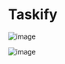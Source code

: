 # Taskify

![image](https://user-images.githubusercontent.com/48796555/219467548-c1ed8ac0-75ea-49e5-b7f2-2762148628fc.png)

![image](https://user-images.githubusercontent.com/48796555/219468576-230fb7ae-bc13-4708-95f7-597ae91d7714.png)

